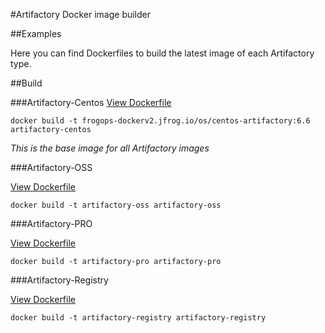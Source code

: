 #Artifactory Docker image builder

##Examples

Here you can find Dockerfiles to build the latest image of each Artifactory type.

##Build

###Artifactory-Centos
[View Dockerfile](artifactory-centos/Dockerfile)

`docker build -t frogops-dockerv2.jfrog.io/os/centos-artifactory:6.6 artifactory-centos`

*This is the base image for all Artifactory images*

###Artifactory-OSS

[View Dockerfile](artifactory-oss/Dockerfile)

`docker build -t artifactory-oss artifactory-oss`

###Artifactory-PRO

[View Dockerfile](artifactory-pro/Dockerfile)

`docker build -t artifactory-pro artifactory-pro`

###Artifactory-Registry

[View Dockerfile](artifactory-registry/Dockerfile)

`docker build -t artifactory-registry artifactory-registry`